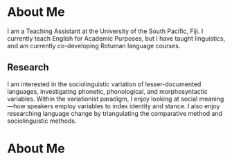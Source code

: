 # About Me

I am a Teaching Assistant at the University of the South Pacific, Fiji. 
I currently teach English for Academic Purposes, but I have taught linguistics, and am currently co-developing Rotuman language courses. 


## Research

I am interested in the sociolinguistic variation of lesser-documented languages, investigating phonetic, phonological, and morphosyntactic variables. 
Within the variationist paradigm, I enjoy looking at social meaning—how speakers employ variables to index identity and stance. I also enjoy researching language change by triangulating the comparative method and sociolinguistic methods. 

# About Me
